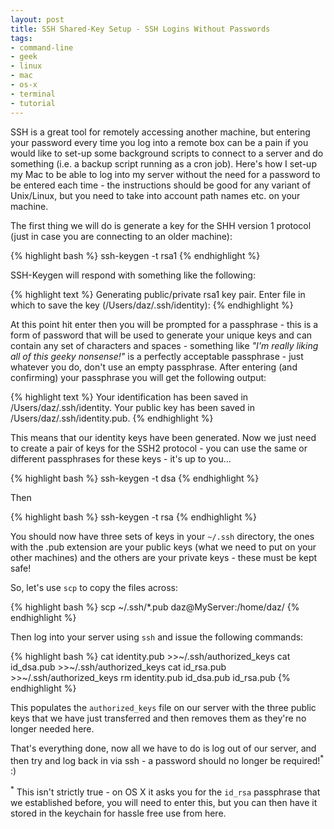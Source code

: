 ```yaml
---
layout: post
title: SSH Shared-Key Setup - SSH Logins Without Passwords
tags:
- command-line
- geek
- linux
- mac
- os-x
- terminal
- tutorial
---
```


SSH is a great tool for remotely accessing another machine, but entering your password every time you log
into a remote box can be a pain if you would like to set-up some background scripts to connect to a
server and do something (i.e. a backup script running as a cron job). Here's how I set-up my Mac to be
able to log into my server without the need for a password to be entered each time - the instructions
should be good for any variant of Unix/Linux, but you need to take into account path names etc. on your
machine.

The first thing we will do is generate a key for the SHH version 1 protocol (just in case you are
connecting to an older machine):

{% highlight bash %}
ssh-keygen -t rsa1
{% endhighlight %}

SSH-Keygen will respond with something like the following:

{% highlight text %}
Generating public/private rsa1 key pair.
Enter file in which to save the key (/Users/daz/.ssh/identity):
{% endhighlight %}

At this point hit enter then you will be prompted for a passphrase - this is a form of password that will
be used to generate your unique keys and can contain any set of characters and spaces - something like
_&quot;I'm really liking all of this geeky nonsense!&quot;_ is a perfectly acceptable passphrase - just
whatever you do, don't use an empty passphrase. After entering (and confirming) your passphrase you will
get the following output:

{% highlight text %}
Your identification has been saved in /Users/daz/.ssh/identity.
Your public key has been saved in /Users/daz/.ssh/identity.pub.
{% endhighlight %}

This means that our identity keys have been generated. Now we just need to create a pair of keys for the
SSH2 protocol - you can use the same or different passphrases for these keys - it's up to you...

{% highlight bash %}
ssh-keygen -t dsa
{% endhighlight %}

Then

{% highlight bash %}
ssh-keygen -t rsa
{% endhighlight %}

You should now have three sets of keys in your `~/.ssh` directory, the ones with the .pub extension are
your public keys (what we need to put on your other machines) and the others are your private keys -
these must be kept safe!

So, let's use `scp` to copy the files across:

{% highlight bash %}
scp ~/.ssh/*.pub daz@MyServer:/home/daz/
{% endhighlight %}

Then log into your server using `ssh` and issue the following commands:

{% highlight bash %}
cat identity.pub >>~/.ssh/authorized_keys
cat id_dsa.pub >>~/.ssh/authorized_keys
cat id_rsa.pub >>~/.ssh/authorized_keys
rm identity.pub id_dsa.pub id_rsa.pub
{% endhighlight %}

This populates the `authorized_keys` file on our server with the three public keys that we have just
transferred and then removes them as they're no longer needed here.

That's everything done, now all we have to do is log out of our server, and then try and log back in via
ssh - a password should no longer be required!<sup>*</sup> :)

<sup>*</sup> This isn't strictly true - on OS X it asks you for the `id_rsa` passphrase that we
established before, you will need to enter this, but you can then have it stored in the keychain for
hassle free use from here.
